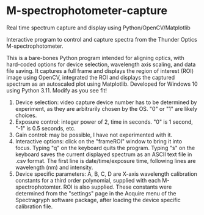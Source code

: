 # M-spectrophotometer-capture
Real time spectrum capture and display using Python/OpenCV/Matplotlib

Interactive program to control and capture spectra from the Thunder Optics M-spectrophotometer.

This is a bare-bones Python program intended for aligning optics, with hard-coded options for device selection, wavelength axis scaling, and data file saving.
It captures a full frame and displays the region of interest (ROI) image using OpenCV, integrated the ROI and displays the captured spectrum as an autoscaled plot using Matplotlib. Developed for Windows 10 using Python 3.11. Modify as you see fit!

1. Device selection: video capture device number has to be determined by experiment, as they are arbitrarily chosen by the OS. "0" or "1" are likely choices.
2. Exposure control: integer power of 2, time in seconds. "0" is 1 second, "-1" is 0.5 seconds, etc.
3. Gain control: may be possible, I have not experimented with it.
4. Interactive options: click on the "frameROI" window to bring it into focus. Typing "q" on the keyboard quits the program. Typing "s" on the keyboard saves the current displayed spectrum as an ASCII text file in .csv format. The first line is date/time/exposure time, following lines are wavelength (nm) and intensity.
5. Device specific parameters: A, B, C, D are X-axis wavelength calibration constants for a third order polynomial, supplied with each M-spectrophotomter. ROI is also supplied. These constants were determined from the "settings" page in the Acquire menu of the Spectragryph software package, after loading the device specific calibration file.
